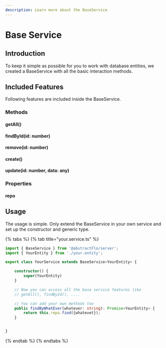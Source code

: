 ```yaml
---
description: Learn more about the BaseService
---
```


# Base Service

## Introduction

To keep it simple as possible for you to work with database entities, we created a BaseService with all the basic interaction methods.

## Included Features

Following features are included inside the BaseService.

### Methods

#### getAll\(\)

#### findById\(id: number\)

#### remove\(id: number\)

#### create\(\)

#### update\(id: number, data: any\)

### Properties

#### repo

## Usage

The usage is simple. Only extend the BaseService in your own service and set up the constructor and generic type.

{% tabs %}
{% tab title="your.service.ts" %}
```typescript
import { BaseService } from '@abstractFlo/server';
import { YourEntity } from './your.entity';

export class YourService extends BaseService<YourEntity> {

    constructor() {
        super(YourEntity)
    }

    // Now you can access all the base service features like
    // getAll(), findById(), ....

    // You can add your own methods too
    public findByWhatEver(whatever: string): Promise<YourEntity> {
        return this.repo.find({whatevet});
    }


}
```
{% endtab %}
{% endtabs %}

